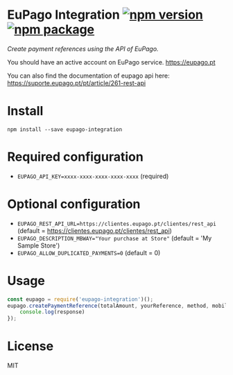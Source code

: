 # EuPago Integration [![npm version](https://badge.fury.io/js/eupago-integration.svg)](https://badge.fury.io/js/eupago-integration) [![npm package](https://img.shields.io/npm/dm/eupago-integration.svg)](https://www.npmjs.org/package/eupago-integration)

*Create payment references using the API of EuPago.*

You should have an active account on EuPago service. https://eupago.pt

You can also find the documentation of eupago api here: https://suporte.eupago.pt/pt/article/261-rest-api

# Install

`npm install --save eupago-integration`

# Required configuration

* `EUPAGO_API_KEY=xxxx-xxxx-xxxx-xxxx-xxxx` (required)

# Optional configuration

* `EUPAGO_REST_API_URL=https://clientes.eupago.pt/clientes/rest_api` (default = https://clientes.eupago.pt/clientes/rest_api)
* `EUPAGO_DESCRIPTION_MBWAY="Your purchase at Store"` (default = 'My Sample Store')
* `EUPAGO_ALLOW_DUPLICATED_PAYMENTS=0` (default = 0)

# Usage

```js
const eupago = require('eupago-integration')();
eupago.createPaymentReference(totalAmount, yourReference, method, mobilePhoneNumber).then((response) => {
    console.log(response)
});
```

# License
MIT
